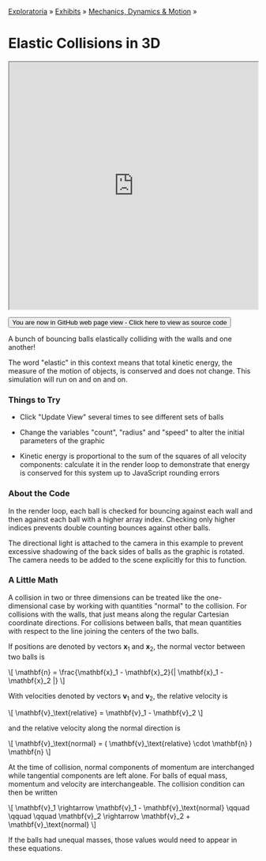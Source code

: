 [Exploratoria]( http://exploratoria.github.io ) &raquo; [Exhibits]( http://exploratoria.github.io/exhibits/ ) &raquo;
[Mechanics, Dynamics & Motion]( http://exploratoria.github.io/exhibits/mechanics/ ) &raquo;

# Elastic Collisions in 3D

<iframe src=http://exploratoria.github.io/lib/code-edit-view/code-edit-view.html#http://exploratoria.github.io/exhibits/mechanics/elastic-collisions-in-3d/elastic-collisions-in-3d.html width=100% height=500px></iframe>

<span style="display: none">_View as a web page to see the content of this iframe_</span>

<span style="display: none"> [You are now in GitHub source code view - Click here to view as a web page]( http://exploratoria.github.io/exhibits/mechanics/elastic-collisions-in-3d/index.html 'View file as a web page' ) </span>
<input type=button value="You are now in GitHub web page view - Click here to view as source code" onclick="window.location.href='https://github.com/exploratoria/exploratoria.github.io/tree/master/exhibits/mechanics/elastic-collisions-in-3d/'" />

A bunch of bouncing balls elastically colliding with the walls and one another!

The word "elastic" in this context means that total kinetic energy, the measure of the motion of objects, is conserved and does not change. This simulation will run on and on and on.

### Things to Try

* Click "Update View" several times to see different sets of balls

* Change the variables "count", "radius" and "speed" to alter the initial parameters of the graphic

* Kinetic energy is proportional to the sum of the squares of all velocity components: calculate it in the render loop to demonstrate that energy is conserved for this system up to JavaScript rounding errors
 
### About the Code

In the render loop, each ball is checked for bouncing against each wall and then against each ball with a higher array index. Checking only higher indices prevents double counting bounces against other balls.

The directional light is attached to the camera in this example to prevent excessive shadowing of the back sides of balls as the graphic is rotated. The camera needs to be added to the scene explicitly for this to function.

### A Little Math

A collision in two or three dimensions can be treated like the one-dimensional case by working with quantities "normal" to the collision. For collisions with the walls, that just means along the regular Cartesian coordinate directions. For collisions between balls, that mean quantities with respect to the line joining the centers of the two balls.

If positions are denoted by vectors <b>x</b><sub>1</sub> and <b>x</b><sub>2</sub>, the normal vector between two balls is

\\[ \mathbf{n} = \frac{\mathbf{x}\_1 - \mathbf{x}\_2}{| \mathbf{x}\_1 - \mathbf{x}\_2 |} \\]

With velocities denoted by vectors <b>v</b><sub>1</sub> and <b>v</b><sub>2</sub>, the relative velocity is

\\[ \mathbf{v}\_\text{relative} = \mathbf{v}\_1 - \mathbf{v}\_2 \\]

and the relative velocity along the normal direction is

\\[ \mathbf{v}\_\text{normal} = ( \mathbf{v}\_\text{relative} \cdot \mathbf{n} ) \mathbf{n} \\]

At the time of collision, normal components of momentum are interchanged while tangential components are left alone. For balls of equal mass, momentum and velocity are interchangeable. The collision condition can then be written

\\[ \mathbf{v}\_1 \rightarrow \mathbf{v}\_1 - \mathbf{v}\_\text{normal} \qquad \qquad \qquad \mathbf{v}\_2 \rightarrow \mathbf{v}\_2 + \mathbf{v}\_\text{normal} \\]

If the balls had unequal masses, those values would need to appear in these equations.
